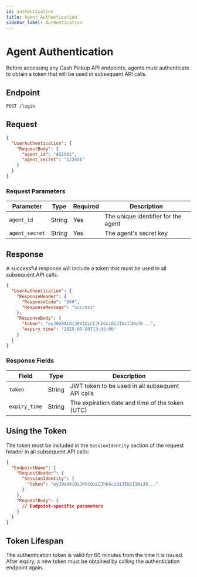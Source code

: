 ```yaml
---
id: authentication
title: Agent Authentication
sidebar_label: Authentication
---
```


# Agent Authentication

Before accessing any Cash Pickup API endpoints, agents must authenticate to obtain a token that will be used in subsequent API calls.

## Endpoint

```
POST /login
```

## Request

```json
{
  "UserAuthentication": {
    "RequestBody": {
      "agent_id": "AG1001",
      "agent_secret": "123456"
    }
  }
}
```

### Request Parameters

| Parameter | Type | Required | Description |
|-----------|------|----------|-------------|
| `agent_id` | String | Yes | The unique identifier for the agent |
| `agent_secret` | String | Yes | The agent's secret key |

## Response

A successful response will include a token that must be used in all subsequent API calls:

```json
{
  "UserAuthentication": {
    "ResponseHeader": {
      "ResponseCode": "000",
      "ResponseMessage": "Success"
    },
    "ResponseBody": {
      "token": "eyJ0eXAiOiJKV1QiLCJhbGciOiJIUzI1NiJ9...",
      "expiry_time": "2025-05-09T13:45:06"
    }
  }
}
```

### Response Fields

| Field | Type | Description |
|-------|------|-------------|
| `token` | String | JWT token to be used in all subsequent API calls |
| `expiry_time` | String | The expiration date and time of the token (UTC) |

## Using the Token

The token must be included in the `SessionIdentity` section of the request header in all subsequent API calls:

```json
{
  "EndpointName": {
    "RequestHeader": {
      "SessionIdentity": {
        "token": "eyJ0eXAiOiJKV1QiLCJhbGciOiJIUzI1NiJ9..."
      }
    },
    "RequestBody": {
      // Endpoint-specific parameters
    }
  }
}
```

## Token Lifespan

The authentication token is valid for 60 minutes from the time it is issued. After expiry, a new token must be obtained by calling the authentication endpoint again.